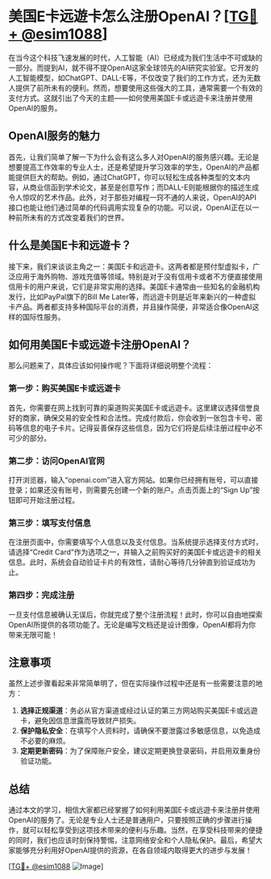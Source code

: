 # 美国E卡远遊卡怎么注册OpenAI？[[TG💪+ @esim1088](https://t.me/s/esim1088)]

在当今这个科技飞速发展的时代，人工智能（AI）已经成为我们生活中不可或缺的一部分。而提到AI，就不得不提OpenAI这家全球领先的AI研究实验室。它开发的人工智能模型，如ChatGPT、DALL-E等，不仅改变了我们的工作方式，还为无数人提供了前所未有的便利。然而，想要使用这些强大的工具，通常需要一个有效的支付方式。这就引出了今天的主题——如何使用美国E卡或远遊卡来注册并使用OpenAI的服务。

## OpenAI服务的魅力

首先，让我们简单了解一下为什么会有这么多人对OpenAI的服务感兴趣。无论是想要提高工作效率的专业人士，还是希望提升学习效率的学生，OpenAI的产品都能提供巨大的帮助。例如，通过ChatGPT，你可以轻松生成各种类型的文本内容，从商业信函到学术论文，甚至是创意写作；而DALL-E则能根据你的描述生成令人惊叹的艺术作品。此外，对于那些对编程一窍不通的人来说，OpenAI的API接口也能让他们通过简单的代码调用实现复杂的功能。可以说，OpenAI正在以一种前所未有的方式改变着我们的世界。

## 什么是美国E卡和远遊卡？

接下来，我们来谈谈主角之一：美国E卡和远遊卡。这两者都是预付型虚拟卡，广泛应用于海外购物、游戏充值等领域。特别是对于没有信用卡或者不方便直接使用信用卡的用户来说，它们是非常实用的选择。美国E卡通常由一些知名的金融机构发行，比如PayPal旗下的Bill Me Later等，而远遊卡则是近年来新兴的一种虚拟卡产品。两者都支持多种国际平台的消费，并且操作简便，非常适合像OpenAI这样的国际性服务。

## 如何用美国E卡或远遊卡注册OpenAI？

那么问题来了，具体应该如何操作呢？下面将详细说明整个流程：

### 第一步：购买美国E卡或远遊卡
首先，你需要在网上找到可靠的渠道购买美国E卡或远遊卡。这里建议选择信誉良好的商家，确保交易的安全性和合法性。完成付款后，你会收到一张包含卡号、密码等信息的电子卡片。记得妥善保存这些信息，因为它们将是后续注册过程中必不可少的部分。

### 第二步：访问OpenAI官网
打开浏览器，输入“openai.com”进入官方网站。如果你已经拥有账号，可以直接登录；如果还没有账号，则需要先创建一个新的账户。点击页面上的“Sign Up”按钮即可开始注册过程。

### 第三步：填写支付信息
在注册页面中，你需要填写个人信息以及支付信息。当系统提示选择支付方式时，请选择“Credit Card”作为选项之一，并输入之前购买好的美国E卡或远遊卡的相关信息。此时，系统会自动验证卡片的有效性，请耐心等待几分钟直到验证成功为止。

### 第四步：完成注册
一旦支付信息被确认无误后，你就完成了整个注册流程！此时，你可以自由地探索OpenAI所提供的各项功能了。无论是编写文档还是设计图像，OpenAI都将为你带来无限可能！

## 注意事项

虽然上述步骤看起来非常简单明了，但在实际操作过程中还是有一些需要注意的地方：
1. **选择正规渠道**：务必从官方渠道或经过认证的第三方网站购买美国E卡或远遊卡，避免因信息泄露而导致财产损失。
2. **保护隐私安全**：在填写个人资料时，请确保不要泄露过多敏感信息，以免造成不必要的麻烦。
3. **定期更新密码**：为了保障账户安全，建议定期更换登录密码，并启用双重身份验证功能。

## 总结

通过本文的学习，相信大家都已经掌握了如何利用美国E卡或远遊卡来注册并使用OpenAI的服务了。无论是专业人士还是普通用户，只要按照正确的步骤进行操作，就可以轻松享受到这项技术带来的便利与乐趣。当然，在享受科技带来的便捷的同时，我们也应该时刻保持警惕，注意网络安全和个人隐私保护。最后，希望大家能够充分利用好OpenAI提供的资源，在各自领域内取得更大的进步与发展！

[[TG💪+ @esim1088](https://t.me/s/esim1088) ![Image](https://i.postimg.cc/4NQfJmqS/Snipaste-2025-05-13-00-14-12.png)]